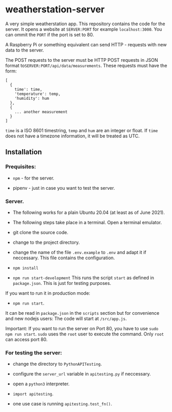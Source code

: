 # weatherstation-server

A very simple weatherstation app. This repository contains the code for the server. 
It opens a website at `SERVER:PORT` for example `localhost:3000`. You can ommit the 
`PORT` if the port is set to 80.  

A Raspberry Pi or something equivalent can send HTTP - requests with new data to the server.

The POST requests to the server must be HTTP POST requests in JSON format 
to`SERVER:PORT/api/data/measurements`. These requests must have the form:

```
[
  { 
    time': time,
    'temperature': temp,
    'humidity': hum
  },
  {
    ... another measurement
  }
]
```

`time` is a ISO 8601 timestring, `temp` and `hum` are an integer or float. If
`time` does not have a timezone information, it will be treated as UTC.

## Installation

### Prequisites:

- `npm` - for the server.

- pipenv - just in case you want to test the server.

### Server.

- The following works for a plain Ubuntu 20.04 (at least as of June 2021).

- The following steps take place in a terminal. Open a terminal emulator.

- git clone the source code.

- change to the project directory.

- change the name of the file `.env.example` to `.env` and adapt it if neccessary. This file contains the configuration.

- `npm install`

- `npm run start-development` This runs the script `start` as defined in `package.json`. This is just for testing purposes. 

If you want to run it in production mode:

- `npm run start`.

It can be read in `package.json` in the `scripts` section but for convenience and new nodejs users:
The code will start at `/src/app.js`.

Important: If you want to run the server on Port 80, you have to use `sudo npm run start`. `sudo` uses the `root` user to execute the command.
Only `root` can access port 80.

### For testing the server:

- change the directory to `PythonAPITesting`. 

- configure the `server_url` variable in `apitesting.py` if neccessary.

- open a `python3` interpreter.

- `import apitesting`.

- one use case is running `apitesting.test_fn()`.